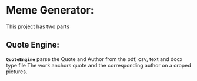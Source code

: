# Meme Generator:
This project has two parts
## Quote Engine:
**`QuoteEngine`** parse the Quote and Author from the pdf, csv, text and docx type file 
The work anchors quote and the corresponding author on a croped pictures. 
